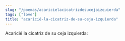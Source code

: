 ```yaml
---
slug: "/poemas/acaricielacicatrizdesucejaizquierda"
tags: ["love"]
title: "acaricié-la-cicatriz-de-su-ceja-izquierda"
---
```

Acaricié la cicatriz de su ceja izquierda: